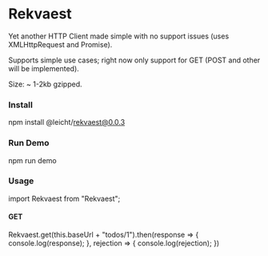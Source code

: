 # Rekvaest
Yet another HTTP Client made simple with no support issues (uses XMLHttpRequest and Promise).

Supports simple use cases; right now only support for GET (POST and other will be implemented).

Size: ~ 1-2kb gzipped.

### Install

npm install @leicht/rekvaest@0.0.3

### Run Demo
npm run demo

### Usage
import Rekvaest from "Rekvaest";

#### GET
  Rekvaest.get(this.baseUrl + "todos/1").then(response => {
            console.log(response);
        }, rejection => {
            console.log(rejection);
        })

